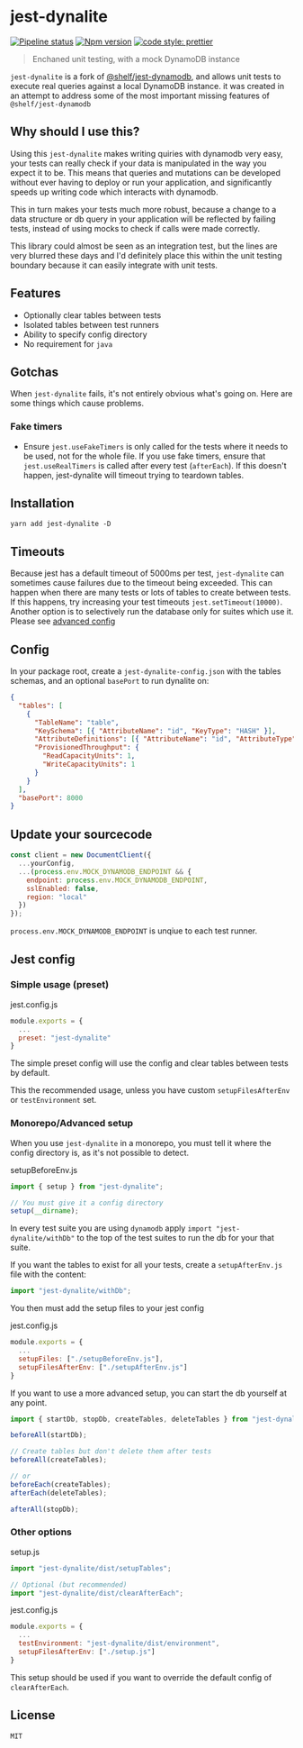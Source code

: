 # jest-dynalite

[![Pipeline status](https://github.com/freshollie/jest-dynalite/workflows/Pipeline/badge.svg)](https://github.com/freshollie/jest-dynalite/actions)
[![Npm version](https://img.shields.io/npm/v/jest-dynalite)](https://www.npmjs.com/package/jest-dynalite)
[![code style: prettier](https://img.shields.io/badge/code_style-prettier-ff69b4.svg?style=flat-square)](https://github.com/prettier/prettier)

> Enchaned unit testing, with a mock DynamoDB instance

`jest-dynalite` is a fork of [@shelf/jest-dynamodb](https://github.com/shelfio/jest-dynamodb), and allows unit tests to execute real
queries against a local DynamoDB instance. it was created in an attempt to address some of the most important missing
features of `@shelf/jest-dynamodb`

## Why should I use this?

Using this `jest-dynalite` makes writing quiries with dynamodb very easy, your tests can really
check if your data is manipulated in the way you expect it to be. This means that queries and mutations
can be developed without ever having to deploy or run your application, and significantly speeds up
writing code which interacts with dynamodb.

This in turn makes your tests much more robust, because a change to a data structure or
db query in your application will be reflected by failing tests, instead of using mocks to check
if calls were made correctly.

This library could almost be seen as an integration test, but the lines are very blurred these days and
I'd definitely place this within the unit testing boundary because it can easily integrate with unit tests.

## Features

- Optionally clear tables between tests
- Isolated tables between test runners
- Ability to specify config directory
- No requirement for `java`

## Gotchas

When `jest-dynalite` fails, it's not entirely obvious what's going on. Here are some things which cause problems.

### Fake timers

- Ensure `jest.useFakeTimers` is only called for the tests where it needs to be used, not for the whole file. If you use fake timers,
  ensure that `jest.useRealTimers` is called after every test (`afterEach`). If this doesn't happen, jest-dynalite will timeout trying to
  teardown tables.

## Installation

```
yarn add jest-dynalite -D
```

## Timeouts

Because jest has a default timeout of 5000ms per test, `jest-dynalite` can sometimes cause failures due to the timeout
being exceeded. This can happen when there are many tests or lots of tables to create between tests.
If this happens, try increasing your test timeouts `jest.setTimeout(10000)`. Another option is to selectively
run the database only for suites which use it. Please see [advanced config](###Monorepo/Advanced-setup)

## Config

In your package root, create a `jest-dynalite-config.json` with the tables schemas,
and an optional `basePort` to run dynalite on:

```json
{
  "tables": [
    {
      "TableName": "table",
      "KeySchema": [{ "AttributeName": "id", "KeyType": "HASH" }],
      "AttributeDefinitions": [{ "AttributeName": "id", "AttributeType": "S" }],
      "ProvisionedThroughput": {
        "ReadCapacityUnits": 1,
        "WriteCapacityUnits": 1
      }
    }
  ],
  "basePort": 8000
}
```

## Update your sourcecode

```javascript
const client = new DocumentClient({
  ...yourConfig,
  ...(process.env.MOCK_DYNAMODB_ENDPOINT && {
    endpoint: process.env.MOCK_DYNAMODB_ENDPOINT,
    sslEnabled: false,
    region: "local"
  })
});
```

`process.env.MOCK_DYNAMODB_ENDPOINT` is unqiue to each test runner.

## Jest config

### Simple usage (preset)

jest.config.js

```javascript
module.exports = {
  ...
  preset: "jest-dynalite"
}
```

The simple preset config will use the config and clear tables
between tests by default.

This the recommended usage, unless you have custom `setupFilesAfterEnv` or `testEnvironment` set.

### Monorepo/Advanced setup

When you use `jest-dynalite` in a monorepo, you must tell it where
the config directory is, as it's not possible to detect.

setupBeforeEnv.js

```javascript
import { setup } from "jest-dynalite";

// You must give it a config directory
setup(__dirname);
```

In every test suite you are using `dynamodb` apply `import "jest-dynalite/withDb"` to the top of
the test suites to run the db for your that suite.

If you want the tables to exist for all your tests, create a
`setupAfterEnv.js` file with the content:

```javascript
import "jest-dynalite/withDb";
```

You then must add the setup files to your jest config

jest.config.js

```javascript
module.exports = {
  ...
  setupFiles: ["./setupBeforeEnv.js"],
  setupFilesAfterEnv: ["./setupAfterEnv.js"]
}
```

If you want to use a more advanced setup, you can start
the db yourself at any point.

```javascript
import { startDb, stopDb, createTables, deleteTables } from "jest-dynalite";

beforeAll(startDb);

// Create tables but don't delete them after tests
beforeAll(createTables);

// or
beforeEach(createTables);
afterEach(deleteTables);

afterAll(stopDb);
```

### Other options

setup.js

```javascript
import "jest-dynalite/dist/setupTables";

// Optional (but recommended)
import "jest-dynalite/dist/clearAfterEach";
```

jest.config.js

```javascript
module.exports = {
  ...
  testEnvironment: "jest-dynalite/dist/environment",
  setupFilesAfterEnv: ["./setup.js"]
}
```

This setup should be used if you want to override the default config of `clearAfterEach`.

## License

`MIT`
